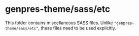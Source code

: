 # genpres-theme/sass/etc

This folder contains miscellaneous SASS files. Unlike `"genpres-theme/sass/etc"`, these files
need to be used explicitly.
